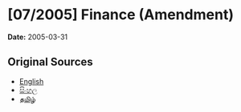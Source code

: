 # [07/2005] Finance (Amendment)

**Date:** 2005-03-31

## Original Sources

- [English](https://documents.gov.lk/view/acts/2005/3/07-2005_E.pdf)
- [සිංහල](https://documents.gov.lk/view/acts/2005/3/07-2005_S.pdf)
- [தமிழ்](https://documents.gov.lk/view/acts/2005/3/07-2005_T.pdf)
